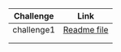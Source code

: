 
| Challenge  |                                                     Link                                                      |
| :--------: | :-----------------------------------------------------------------------------------------------------------: |
| challenge1 | [Readme file](https://github.com/GhadeerKh9/data-structures-and-algorithms401/blob/main/challenge1/README.md) |
|            |                                                                                                               |
|            |                                                                                                               |
